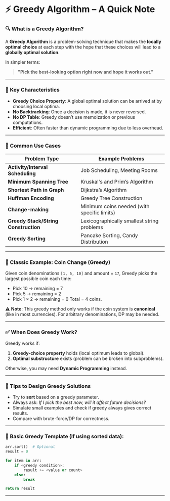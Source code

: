 # ⚡ Greedy Algorithm – A Quick Note

### 🔍 What is a Greedy Algorithm?

A **Greedy Algorithm** is a problem-solving technique that makes the **locally optimal choice** at each step with the hope that these choices will lead to a **globally optimal solution**.

In simpler terms:

> **"Pick the best-looking option right now and hope it works out."**

---

### 🧠 Key Characteristics

* **Greedy Choice Property**: A global optimal solution can be arrived at by choosing local optima.
* **No Backtracking**: Once a decision is made, it is never reversed.
* **No DP Table**: Greedy doesn’t use memoization or previous computations.
* **Efficient**: Often faster than dynamic programming due to less overhead.

---

### 🧩 Common Use Cases

| Problem Type                         | Example Problems                            |
| ------------------------------------ | ------------------------------------------- |
| **Activity/Interval Scheduling**     | Job Scheduling, Meeting Rooms               |
| **Minimum Spanning Tree**            | Kruskal's and Prim’s Algorithm              |
| **Shortest Path in Graph**           | Dijkstra’s Algorithm                        |
| **Huffman Encoding**                 | Greedy Tree Construction                    |
| **Change-making**                    | Minimum coins needed (with specific limits) |
| **Greedy Stack/String Construction** | Lexicographically smallest string problems  |
| **Greedy Sorting**                   | Pancake Sorting, Candy Distribution         |

---

### 🧪 Classic Example: Coin Change (Greedy)

Given coin denominations `[1, 5, 10]` and amount = `17`,
Greedy picks the largest possible coin each time:

* Pick 10 → remaining = 7
* Pick 5 → remaining = 2
* Pick 1 × 2 → remaining = 0
  Total = 4 coins.

⚠️ **Note**: This greedy method only works if the coin system is **canonical** (like in most currencies). For arbitrary denominations, DP may be needed.

---

### ✅ When Does Greedy Work?

Greedy works if:

1. **Greedy-choice property** holds (local optimum leads to global).
2. **Optimal substructure** exists (problem can be broken into subproblems).

Otherwise, you may need **Dynamic Programming** instead.

---

### 🧠 Tips to Design Greedy Solutions

* Try to **sort** based on a greedy parameter.
* Always ask: *If I pick the best now, will it affect future decisions?*
* Simulate small examples and check if greedy always gives correct results.
* Compare with brute-force/DP for correctness.

---

### 🔧 Basic Greedy Template (if using sorted data):

```python
arr.sort()  # Optional
result = 0

for item in arr:
    if <greedy condition>:
        result += <value or count>
    else:
        break

return result
```

---
